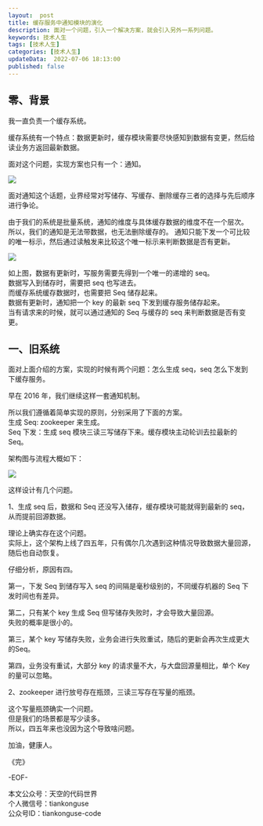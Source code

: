 ```yaml
---   
layout:  post  
title: 缓存服务中通知模块的演化  
description: 面对一个问题，引入一个解决方案，就会引入另外一系列问题。  
keywords: 技术人生
tags: [技术人生]    
categories: [技术人生]  
updateData:  2022-07-06 18:13:00  
published: false  
---  
```



## 零、背景  


我一直负责一个缓存系统。  


缓存系统有一个特点：数据更新时，缓存模块需要尽快感知到数据有变更，然后给读业务方返回最新数据。  


面对这个问题，实现方案也只有一个：通知。  


![](https://res2022.tiankonguse.com/2022/07/06/001.png)  



面对通知这个话题，业界经常对写储存、写缓存、删除缓存三者的选择与先后顺序进行争论。  


由于我们的系统是批量系统，通知的维度与具体缓存数据的维度不在一个层次。  
所以，我们的通知是无法带数据，也无法删除缓存的。
通知只能下发一个可比较的唯一标示，然后通过读触发来比较这个唯一标示来判断数据是否有更新。 



![](https://res2022.tiankonguse.com/2022/07/06/002.png)  



如上图，数据有更新时，写服务需要先得到一个唯一的递增的 seq。  
数据写入到储存时，需要把 seq 也写进去。  
而缓存系统缓存数据时，也需要把 Seq 储存起来。  
数据有更新时，通知把一个 key 的最新 seq 下发到缓存服务储存起来。  
当有请求来的时候，就可以通过通知的 Seq 与缓存的 seq 来判断数据是否有变更。  


## 一、旧系统  


面对上面介绍的方案，实现的时候有两个问题：怎么生成 seq，seq 怎么下发到下缓存服务。  



早在 2016 年，我们继续这样一套通知机制。  


所以我们遵循着简单实现的原则，分别采用了下面的方案。  
生成 Seq: zookeeper 来生成。  
Seq 下发：生成 seq 模块三读三写储存下来。缓存模块主动轮训去拉最新的 Seq。  


架构图与流程大概如下：  


![](https://res2022.tiankonguse.com/2022/07/06/002.png)  



这样设计有几个问题。  


1、生成 seq 后，数据和 Seq 还没写入储存，缓存模块可能就得到最新的 seq，从而提前回源数据。  


理论上确实存在这个问题。  
实际上，这个架构上线了四五年，只有偶尔几次遇到这种情况导致数据大量回源，随后也自动恢复。  


仔细分析，原因有四。  


第一，下发 Seq 到储存写入 seq 的间隔是毫秒级别的，不同缓存机器的 Seq 下发时间也有差异。  


第二，只有某个 key 生成 Seq 但写储存失败时，才会导致大量回源。  
失败的概率是很小的。  


第三，某个 key 写储存失败，业务会进行失败重试，随后的更新会再次生成更大的Seq。  


第四，业务没有重试，大部分 key 的请求量不大，与大盘回源量相比，单个 Key 的量可以忽略。  



2、zookeeper 进行放号存在瓶颈，三读三写存在写量的瓶颈。  


这个写量瓶颈确实一个问题。  
但是我们的场景都是写少读多。  
所以，四五年来也没因为这个导致啥问题。  







加油，健康人。  


《完》  


-EOF-  



本文公众号：天空的代码世界  
个人微信号：tiankonguse  
公众号ID：tiankonguse-code  
  

